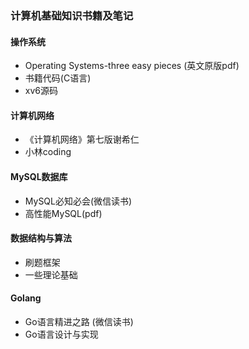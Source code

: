 ### 计算机基础知识书籍及笔记

#### 操作系统

* Operating Systems-three easy pieces (英文原版pdf)
* 书籍代码(C语言)
* xv6源码



#### 计算机网络

* 《计算机网络》第七版谢希仁
* 小林coding


#### MySQL数据库

* MySQL必知必会(微信读书)
* 高性能MySQL(pdf)



#### 数据结构与算法

* 刷题框架
* 一些理论基础



#### Golang

* Go语言精进之路 (微信读书)
* Go语言设计与实现